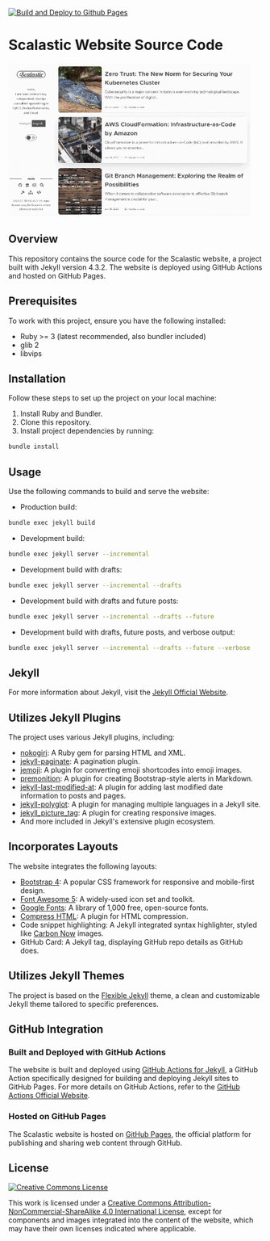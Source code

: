 [![Build and Deploy to Github Pages](https://github.com/scalastic/scalastic.github.io/actions/workflows/build-jekyll.yml/badge.svg)](https://github.com/scalastic/scalastic.github.io/actions/workflows/build-jekyll.yml)

# Scalastic Website Source Code

[![Scalastic Website](assets/img/scalastic_home.gif)](https://scalastic.io/en)

## Overview

This repository contains the source code for the Scalastic website, a project built with Jekyll version 4.3.2. The website is deployed using GitHub Actions and hosted on GitHub Pages.

## Prerequisites

To work with this project, ensure you have the following installed:

- Ruby >= 3 (latest recommended, also bundler included)
- glib 2
- libvips

## Installation

Follow these steps to set up the project on your local machine:

1. Install Ruby and Bundler.
2. Clone this repository.
3. Install project dependencies by running:

```bash
bundle install
```

## Usage

Use the following commands to build and serve the website:

- Production build:

```bash
bundle exec jekyll build
```

- Development build:

```bash
bundle exec jekyll server --incremental
```

- Development build with drafts:

```bash
bundle exec jekyll server --incremental --drafts
```

- Development build with drafts and future posts:

```bash
bundle exec jekyll server --incremental --drafts --future
```

- Development build with drafts, future posts, and verbose output:

```bash
bundle exec jekyll server --incremental --drafts --future --verbose
```

## Jekyll

For more information about Jekyll, visit the [Jekyll Official Website](https://jekyllrb.com).

## Utilizes Jekyll Plugins

The project uses various Jekyll plugins, including:

- [nokogiri](https://nokogiri.org): A Ruby gem for parsing HTML and XML.
- [jekyll-paginate](https://jekyllrb.com/docs/pagination/): A pagination plugin.
- [jemoji](https://github.com/jekyll/jemoji): A plugin for converting emoji shortcodes into emoji images.
- [premonition](https://github.com/lazee/premonition): A plugin for creating Bootstrap-style alerts in Markdown.
- [jekyll-last-modified-at](https://github.com/gjtorikian/jekyll-last-modified-at): A plugin for adding last modified date information to posts and pages.
- [jekyll-polyglot](https://github.com/untra/polyglot): A plugin for managing multiple languages in a Jekyll site.
- [jekyll_picture_tag](https://github.com/rbuchberger/jekyll_picture_tag): A plugin for creating responsive images.
- And more included in Jekyll's extensive plugin ecosystem.

## Incorporates Layouts

The website integrates the following layouts:

- [Bootstrap 4](https://getbootstrap.com/docs/4.6/getting-started/introduction): A popular CSS framework for responsive and mobile-first design.
- [Font Awesome 5](https://fontawesome.com/v5.15/how-to-use/on-the-web/setup/using-package-managers): A widely-used icon set and toolkit.
- [Google Fonts](https://fonts.google.com): A library of 1,000 free, open-source fonts.
- [Compress HTML](https://github.com/penibelst/jekyll-compress-html): A plugin for HTML compression.
- Code snippet highlighting: A Jekyll integrated syntax highlighter, styled like [Carbon Now](https://carbon.now.sh/) images.
- GitHub Card: A Jekyll tag, displaying GitHub repo details as GitHub does.

## Utilizes Jekyll Themes

The project is based on the [Flexible Jekyll](https://github.com/artemsheludko/flexible-jekyll) theme, a clean and customizable Jekyll theme tailored to specific preferences.

## GitHub Integration

### Built and Deployed with GitHub Actions

The website is built and deployed using [GitHub Actions for Jekyll](https://github.com/jeffreytse/jekyll-deploy-action), a GitHub Action specifically designed for building and deploying Jekyll sites to GitHub Pages. For more details on GitHub Actions, refer to the [GitHub Actions Official Website](https://docs.github.com/en/actions).

### Hosted on GitHub Pages

The Scalastic website is hosted on [GitHub Pages](https://pages.github.com), the official platform for publishing and sharing web content through GitHub.

## License

[![Creative Commons License](https://i.creativecommons.org/l/by-nc-sa/4.0/88x31.png)](https://creativecommons.org/licenses/by-nc-sa/4.0/)

This work is licensed under a [Creative Commons Attribution-NonCommercial-ShareAlike 4.0 International License](http://creativecommons.org/licenses/by-nc-sa/4.0/), except for components and images integrated into the content of the website, which may have their own licenses indicated where applicable.